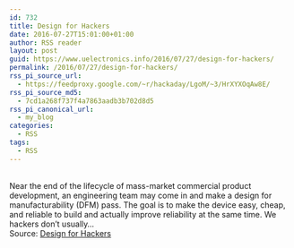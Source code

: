 ```yaml
---
id: 732
title: Design for Hackers
date: 2016-07-27T15:01:00+01:00
author: RSS reader
layout: post
guid: https://www.uelectronics.info/2016/07/27/design-for-hackers/
permalink: /2016/07/27/design-for-hackers/
rss_pi_source_url:
  - https://feedproxy.google.com/~r/hackaday/LgoM/~3/HrXYXOqAw8E/
rss_pi_source_md5:
  - 7cd1a268f737f4a7863aadb3b702d8d5
rss_pi_canonical_url:
  - my_blog
categories:
  - RSS
tags:
  - RSS
---
```

&#013;  
Near the end of the lifecycle of mass-market commercial product development, an engineering team may come in and make a design for manufacturability (DFM) pass. The goal is to make the device easy, cheap, and reliable to build and actually improve reliability at the same time. We hackers don’t usually…&#013;  
Source: <a href="https://feedproxy.google.com/~r/hackaday/LgoM/~3/HrXYXOqAw8E/" target="_blank">Design for Hackers</a>